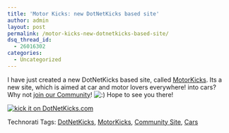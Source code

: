 ```yaml
---
title: 'Motor Kicks: new DotNetKicks based site'
author: admin
layout: post
permalink: /motor-kicks-new-dotnetkicks-based-site/
dsq_thread_id:
  - 26016302
categories:
  - Uncategorized
---
```

I have just created a new DotNetKicks based site, called [MotorKicks][1]. Its a new site, which is aimed at car and motor lovers everywhere! into cars? Why not [join our Community][2]! <img src="http://blog.lotas-smartman.net/wp-includes/images/smilies/icon_smile.gif" alt=":)" class="wp-smiley" /> Hope to see you there!

[<img alt="kick it on DotNetKicks.com" src="http://www.dotnetkicks.com/Services/Images/KickItImageGenerator.ashx?url=http%3a%2f%2fkicks.motorloggr.com%2f" border="0" />][3]

<div class="wlWriterSmartContent" id="scid:0767317B-992E-4b12-91E0-4F059A8CECA8:797d5f8d-08c2-4e57-adcd-c936d88accb1" style="padding-right: 0px; display: inline; padding-left: 0px; padding-bottom: 0px; margin: 0px; padding-top: 0px">
  Technorati Tags: <a href="http://technorati.com/tags/DotNetKicks" rel="tag">DotNetKicks</a>, <a href="http://technorati.com/tags/MotorKicks" rel="tag">MotorKicks</a>, <a href="http://technorati.com/tags/Community%20Site" rel="tag">Community Site</a>, <a href="http://technorati.com/tags/Cars" rel="tag">Cars</a>
</div></p>

 [1]: http://kicks.motorloggr.com/
 [2]: http://kicks.motorloggr.com/register
 [3]: http://www.dotnetkicks.com/kick/?url=http%3a%2f%2fkicks.motorloggr.com%2f